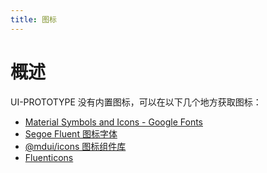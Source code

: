 ```yaml
---
title: 图标
---
```


# 概述
UI-PROTOTYPE 没有内置图标，可以在以下几个地方获取图标：

- [Material Symbols and Icons - Google Fonts](https://fonts.google.com/icons)
- [Segoe Fluent 图标字体](https://learn.microsoft.com/zh-cn/windows/apps/design/style/segoe-fluent-icons-font)
- [@mdui/icons 图标组件库](https://www.mdui.org/docs/2/libraries/icons)
- [Fluenticons](https://fluenticons.co)
